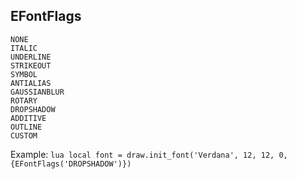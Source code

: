 ## EFontFlags
    NONE       
    ITALIC		 
    UNDERLINE	 
    STRIKEOUT	 
    SYMBOL		 
    ANTIALIAS	 
    GAUSSIANBLUR 
    ROTARY		 
    DROPSHADOW	 
    ADDITIVE	 
    OUTLINE		 
    CUSTOM		 
    
Example:
    ```lua
    local font = draw.init_font('Verdana', 12, 12, 0, {EFontFlags('DROPSHADOW')})
    ```